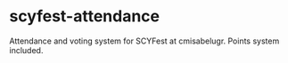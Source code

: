 # scyfest-attendance
Attendance and voting system for SCYFest at cmisabelugr. Points system included.
